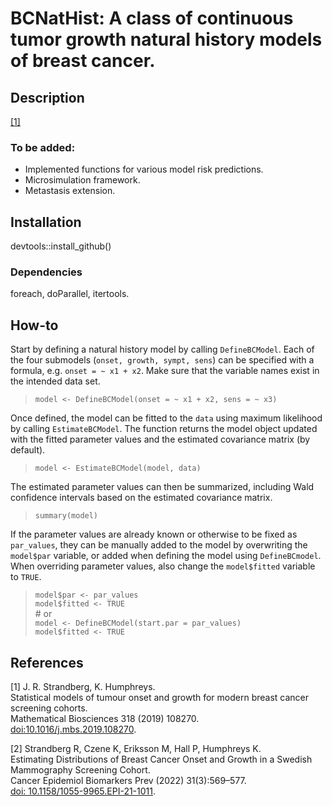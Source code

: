 
# BCNatHist: A class of continuous tumor growth natural history models of breast cancer. 

## Description

[[1]](#1)

### To be added:

  * Implemented functions for various model risk predictions.
  * Microsimulation framework. 
  * Metastasis extension. 

## Installation

devtools::install_github()

### Dependencies

foreach, doParallel, itertools.

## How-to

Start by defining a natural history model by calling `DefineBCModel`. Each of the four submodels (`onset, growth, sympt, sens`) can be specified with a formula, e.g. `onset = ~ x1 + x2`. Make sure that the variable names exist in the intended data set.  

  > `model <- DefineBCModel(onset = ~ x1 + x2, sens = ~ x3)`

Once defined, the model can be fitted to the `data` using maximum likelihood by calling `EstimateBCModel`. The function returns the model object updated with the fitted parameter values and the estimated covariance matrix (by default).  

  > `model <- EstimateBCModel(model, data)`

The estimated parameter values can then be summarized, including Wald confidence intervals based on the estimated covariance matrix.  

  > `summary(model)`

If the parameter values are already known or otherwise to be fixed as `par_values`, they can be manually added to the model by overwriting the `model$par` variable, or added when defining the model using `DefineBCmodel`. When overriding parameter values, also change the `model$fitted` variable to `TRUE`.   

  > `model$par <- par_values`  
  > `model$fitted <- TRUE`  
  > \# or  
  > `model <- DefineBCModel(start.par = par_values)`  
  > `model$fitted <- TRUE`  

## References

<a id="1">[1]</a> 
J. R. Strandberg, K. Humphreys.  
Statistical models of tumour onset and growth for modern breast cancer screening cohorts.  
Mathematical Biosciences 318 (2019) 108270.  
[doi:10.1016/j.mbs.2019.108270](https://doi.org/10.1016/j.mbs.2019.108270).

<a id="2">[2]</a> 
Strandberg R, Czene K, Eriksson M, Hall P, Humphreys K.  
Estimating Distributions of Breast Cancer Onset and Growth in a Swedish Mammography Screening Cohort.  
Cancer Epidemiol Biomarkers Prev (2022) 31(3):569–577.  
[doi: 10.1158/1055-9965.EPI-21-1011](https://doi.org/10.1158/1055-9965.EPI-21-1011).
